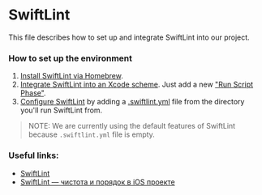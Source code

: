 # SwiftLint

This file describes how to set up and integrate SwiftLint into our project.

### How to set up the environment

1. [Install SwiftLint via Homebrew](https://github.com/realm/SwiftLint#using-homebrew).
2. [Integrate SwiftLint into an Xcode scheme](https://github.com/realm/SwiftLint#xcode). Just add a new ["Run Script Phase"](https://indiestack.com/2014/12/speeding-up-custom-script-phases/).
3. [Configure SwiftLint](https://github.com/realm/SwiftLint#configuration) by adding a [.swiftlint.yml](../.swiftlint.yml) file from the directory you'll run SwiftLint from. 

> NOTE: We are currently using the default features of SwiftLint because `.swiftlint.yml` file is empty.

### Useful links:

- [SwiftLint](https://github.com/realm/SwiftLint)
- [SwiftLint — чистота и порядок в iOS проекте](https://habr.com/ru/company/tinkoff/blog/317892/)
